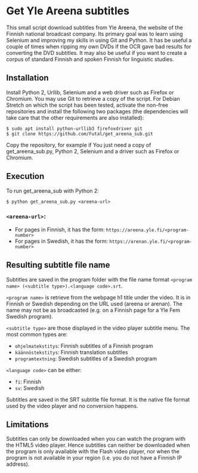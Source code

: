 # Get Yle Areena subtitles

This small script download subtitles from Yle Areena, the website of the Finnish national broadcast company.
Its primary goal was to learn using Selenium and improving my skills in using Git and Python. It has be 
useful a couple of times when ripping my own DVDs if the OCR gave bad results for converting the DVD 
subtitles. It may also be useful if you want to create a corpus of standard Finnish and spoken Finnish 
for linguistic studies.


## Installation

Install Python 2, Urllib, Selenium and a web driver such as Firefox or Chromium. You may use Git to retrieve 
a copy of the script. For Debian Stretch on which the script has been tested, activate the non-free 
repositories and install the following two packages (the dependencies will take care that the other 
requirements are also installed):

    $ sudo apt install python-urllib3 firefoxdriver git
    $ git clone https://github.com/Futal/get_areena_sub.git

Copy the repository, for example if 
You just need a copy of get_areena_sub.py, Python 2, Selenium and a driver such as Firefox or Chromium.


## Execution

To run get_areena_sub with Python 2:

    $ python get_areena_sub.py <areena-url>

### `<areena-url>`:

 - For pages in Finnish, it has the form: `https://areena.yle.fi/<program-number>`
 - For pages in Swedish, it has the form: `https://arenan.yle.fi/<program-number>`


## Resulting subtitle file name

Subtitles are saved in the program folder with the file name format 
`<program name> (<subtitle type>).<language code>.srt`.

`<program name>` is retrieve from the webpage h1 title under the video. It is in Finnish or Swedish 
depending on the URL used (areena or arenan). The name may not be as broadcasted (e.g. on a Finnish 
page for a Yle Fem Swedish program).

`<subtitle type>` are those displayed in the video player subtitle menu. The most common types are:

 - `ohjelmatekstitys`: Finnish subtitles of a Finnish program
 - `käännöstekstitys`: Finnish translation subtitles 
 - `programtextning`: Swedish subtitles of a Swedish program
    
`<language code>` can be either:

 - `fi`: Finnish
 - `sv`: Swedish

Subtitles are saved in the SRT subtitle file format. It is the native file format
used by the video player and no conversion happens.


## Limitations

Subtitles can only be downloaded when you can watch the program with the HTML5 video player.
Hence subtitles can neither be downloaded when the program is only available with the Flash video
player, nor when the program is not available in your region (i.e. you do not have a Finnish IP
address).

